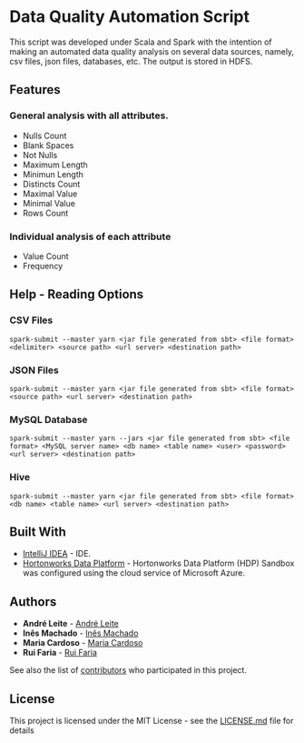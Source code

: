 # Data Quality Automation Script

This script was developed under Scala and Spark with the intention of making an automated data quality analysis on several data sources, namely, csv files, json files, databases, etc. The output is stored in HDFS.

## Features

### General analysis with all attributes.

* Nulls Count
* Blank Spaces
* Not Nulls
* Maximum Length
* Minimun Length
* Distincts Count
* Maximal Value
* Minimal Value
* Rows Count

### Individual analysis of each attribute

* Value Count
* Frequency

## Help - Reading Options

### CSV Files

```
spark-submit --master yarn <jar file generated from sbt> <file format> <delimiter> <source path> <url server> <destination path>
```
### JSON Files

```
spark-submit --master yarn <jar file generated from sbt> <file format> <source path> <url server> <destination path>
```
### MySQL Database

```
spark-submit --master yarn --jars <jar file generated from sbt> <file format> <MySQL server name> <db name> <table name> <user> <password> <url server> <destination path>
```
### Hive

```
spark-submit --master yarn <jar file generated from sbt> <file format> <db name> <table name> <url server> <destination path>
```

## Built With

* [IntelliJ IDEA](https://www.jetbrains.com/idea/) - IDE.
* [Hortonworks Data Platform](https://www.cloudera.com/downloads/hortonworks-sandbox/hdp.html) - Hortonworks Data Platform (HDP) Sandbox was configured using the cloud service of Microsoft Azure.

## Authors

* **André Leite** - [André Leite](https://github.com/andrefranciscool)
* **Inês Machado** - [Inês Machado](https://github.com/inesmachado98)
* **Maria Cardoso** - [Maria Cardoso](https://github.com/MariaCardoso97)
* **Rui Faria** - [Rui Faria](https://github.com/rmrfaria)

See also the list of [contributors](https://github.com/andrefranciscool/fofp56/contributors) who participated in this project.

## License

This project is licensed under the MIT License - see the [LICENSE.md](LICENSE.md) file for details
